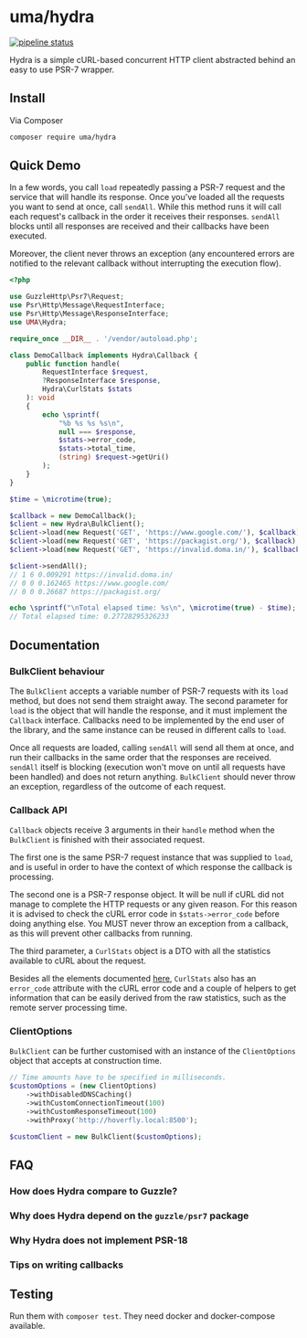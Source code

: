 # uma/hydra

[![pipeline status](https://gitlab.com/1ma/hydra/badges/master/pipeline.svg)](https://gitlab.com/1ma/hydra/commits/master)

Hydra is a simple cURL-based concurrent HTTP client abstracted behind an easy to use PSR-7 wrapper.


## Install

Via Composer

``` bash
composer require uma/hydra
```


## Quick Demo

In a few words, you call `load` repeatedly passing a PSR-7 request and the service that will handle
its response. Once you've loaded all the requests you want to send at once, call `sendAll`. While
this method runs it will call each request's callback in the order it receives their responses.
`sendAll` blocks until all responses are received and their callbacks have been executed.

Moreover, the client never throws an exception (any encountered errors are notified to the relevant
callback without interrupting the execution flow).

```php
<?php

use GuzzleHttp\Psr7\Request;
use Psr\Http\Message\RequestInterface;
use Psr\Http\Message\ResponseInterface;
use UMA\Hydra;

require_once __DIR__ . '/vendor/autoload.php';

class DemoCallback implements Hydra\Callback {
    public function handle(
        RequestInterface $request,
        ?ResponseInterface $response,
        Hydra\CurlStats $stats
    ): void
    {
        echo \sprintf(
            "%b %s %s %s\n",
            null === $response,
            $stats->error_code,
            $stats->total_time,
            (string) $request->getUri()
        );
    }
}

$time = \microtime(true);

$callback = new DemoCallback();
$client = new Hydra\BulkClient();
$client->load(new Request('GET', 'https://www.google.com/'), $callback);
$client->load(new Request('GET', 'https://packagist.org/'), $callback);
$client->load(new Request('GET', 'https://invalid.doma.in/'), $callback);

$client->sendAll();
// 1 6 0.009291 https://invalid.doma.in/
// 0 0 0.162465 https://www.google.com/
// 0 0 0.26687 https://packagist.org/

echo \sprintf("\nTotal elapsed time: %s\n", \microtime(true) - $time);
// Total elapsed time: 0.27728295326233
```


## Documentation

### BulkClient behaviour

The `BulkClient` accepts a variable number of PSR-7 requests with its `load` method, but does not send them straight away. The
second parameter for `load` is the object that will handle the response, and it must implement the `Callback` interface.
Callbacks need to be implemented by the end user of the library, and the same instance can be reused in different calls to `load`.

Once all requests are loaded, calling `sendAll` will send all them at once, and run their callbacks in the same order that the
responses are received. `sendAll` itself is blocking (execution won't move on until all requests have been handled) and does
not return anything. `BulkClient` should never throw an exception, regardless of the outcome of each request.

### Callback API

`Callback` objects receive 3 arguments in their `handle` method when the `BulkClient` is finished with their associated request.

The first one is the same PSR-7 request instance that was supplied to `load`, and is useful in order to have the context of which
response the callback is processing.

The second one is a PSR-7 response object. It will be null if cURL did not manage to complete the HTTP requests or any given reason.
For this reason it is advised to check the cURL error code in `$stats->error_code` before doing anything else. You MUST never throw
an exception from a callback, as this will prevent other callbacks from running.

The third parameter, a `CurlStats` object is a DTO with all the statistics available to cURL about the request.

Besides all the elements documented [here], `CurlStats` also has an `error_code` attribute with the cURL error code and a couple of helpers
to get information that can be easily derived from the raw statistics, such as the remote server processing time.

### ClientOptions

`BulkClient` can be further customised with an instance of the `ClientOptions` object that accepts at construction time.

```php
// Time amounts have to be specified in milliseconds.
$customOptions = (new ClientOptions)
    ->withDisabledDNSCaching()
    ->withCustomConnectionTimeout(100)
    ->withCustomResponseTimeout(100)
    ->withProxy('http://hoverfly.local:8500');

$customClient = new BulkClient($customOptions);
```


## FAQ

### How does Hydra compare to Guzzle?

### Why does Hydra depend on the `guzzle/psr7` package

### Why Hydra does not implement PSR-18

### Tips on writing callbacks


## Testing

Run them with `composer test`. They need docker and docker-compose available.


[here]: (http://php.net/manual/en/function.curl-getinfo.php)
